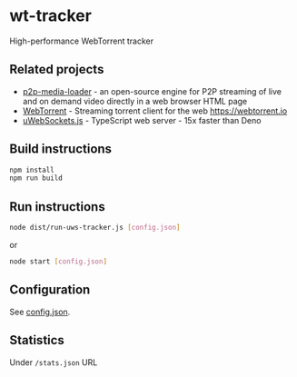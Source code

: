# wt-tracker
High-performance WebTorrent tracker

## Related projects

* [p2p-media-loader](https://github.com/Novage/p2p-media-loader) - an open-source engine for P2P streaming of live and on demand video directly in a web browser HTML page
* [WebTorrent](https://github.com/webtorrent/webtorrent) - Streaming torrent client for the web https://webtorrent.io
* [uWebSockets.js](https://github.com/uNetworking/uWebSockets.js) - TypeScript web server - 15x faster than Deno

## Build instructions

```sh
npm install
npm run build
```

## Run instructions

```sh
node dist/run-uws-tracker.js [config.json]
```

or

```sh
node start [config.json]
```

## Configuration

See [config.json](sample/config.json).

## Statistics
Under `/stats.json` URL
